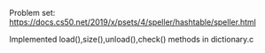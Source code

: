 Problem set: https://docs.cs50.net/2019/x/psets/4/speller/hashtable/speller.html

Implemented load(),size(),unload(),check() methods in dictionary.c